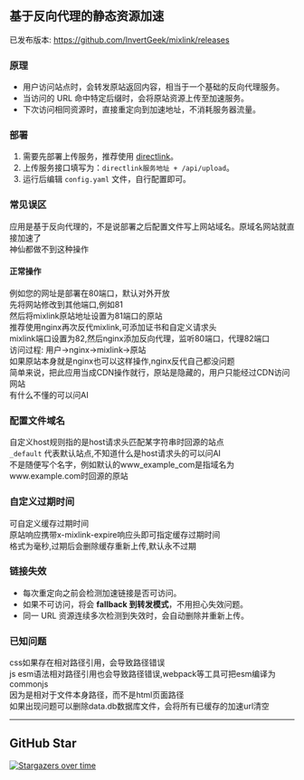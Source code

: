 
## 基于反向代理的静态资源加速
已发布版本: https://github.com/InvertGeek/mixlink/releases

### 原理
- 用户访问站点时，会转发原站返回内容，相当于一个基础的反向代理服务。  
- 当访问的 URL 命中特定后缀时，会将原站资源上传至加速服务。  
- 下次访问相同资源时，直接重定向到加速地址，不消耗服务器流量。  

### 部署
1. 需要先部署上传服务，推荐使用 [directlink](https://github.com/InvertGeek/directlink)。  
2. 上传服务接口填写为：`directlink服务地址 + /api/upload`。  
3. 运行后编辑 `config.yaml` 文件，自行配置即可。 

### 常见误区
应用是基于反向代理的，不是说部署之后配置文件写上网站域名。原域名网站就直接加速了 \
神仙都做不到这种操作
#### 正常操作
例如您的网址是部署在80端口，默认对外开放 \
先将网站修改到其他端口,例如81 \
然后将mixlink原站地址设置为81端口的原站 \
推荐使用nginx再次反代mixlink,可添加证书和自定义请求头 \
mixlink端口设置为82,然后nginx添加反向代理，监听80端口，代理82端口 \
访问过程: 用户->nginx->mixlink->原站 \
如果原站本身就是nginx也可以这样操作,nginx反代自己都没问题 \
简单来说，把此应用当成CDN操作就行，原站是隐藏的，用户只能经过CDN访问网站 \
有什么不懂的可以问AI

### 配置文件域名
自定义host规则指的是host请求头匹配某字符串时回源的站点 \
`_default` 代表默认站点,不知道什么是host请求头的可以问AI \
不是随便写个名字，例如默认的www_example_com是指域名为www.example.com时回源的原站


### 自定义过期时间
可自定义缓存过期时间 \
原站响应携带x-mixlink-expire响应头即可指定缓存过期时间 \
格式为毫秒,过期后会删除缓存重新上传,默认永不过期

### 链接失效
- 每次重定向之前会检测加速链接是否可访问。  
- 如果不可访问，将会 **fallback 到转发模式**，不用担心失效问题。  
- 同一 URL 资源连续多次检测到失效时，会自动删除并重新上传。  

### 已知问题
css如果存在相对路径引用，会导致路径错误 \
js esm语法相对路径引用也会导致路径错误,webpack等工具可把esm编译为commonjs\
因为是相对于文件本身路径，而不是html页面路径 \
如果出现问题可以删除data.db数据库文件，会将所有已缓存的加速url清空

---

## GitHub Star
[![Stargazers over time](https://starchart.cc/InvertGeek/mixlink.svg?variant=adaptive)](https://starchart.cc/InvertGeek/mixlink)
